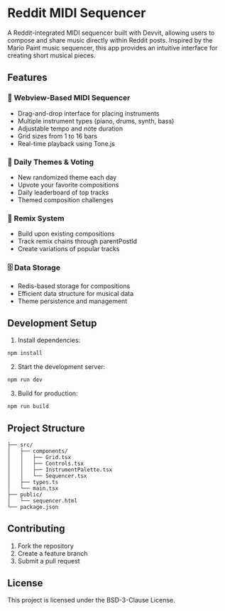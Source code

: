 # Reddit MIDI Sequencer

A Reddit-integrated MIDI sequencer built with Devvit, allowing users to compose and share music directly within Reddit posts. Inspired by the Mario Paint music sequencer, this app provides an intuitive interface for creating short musical pieces.

## Features

### 🎼 Webview-Based MIDI Sequencer
- Drag-and-drop interface for placing instruments
- Multiple instrument types (piano, drums, synth, bass)
- Adjustable tempo and note duration
- Grid sizes from 1 to 16 bars
- Real-time playback using Tone.js

### 📅 Daily Themes & Voting
- New randomized theme each day
- Upvote your favorite compositions
- Daily leaderboard of top tracks
- Themed composition challenges

### 🔄 Remix System
- Build upon existing compositions
- Track remix chains through parentPostId
- Create variations of popular tracks

### 🗄️ Data Storage
- Redis-based storage for compositions
- Efficient data structure for musical data
- Theme persistence and management

## Development Setup

1. Install dependencies:
```bash
npm install
```

2. Start the development server:
```bash
npm run dev
```

3. Build for production:
```bash
npm run build
```

## Project Structure

```
├── src/
│   ├── components/
│   │   ├── Grid.tsx
│   │   ├── Controls.tsx
│   │   ├── InstrumentPalette.tsx
│   │   └── Sequencer.tsx
│   ├── types.ts
│   └── main.tsx
├── public/
│   └── sequencer.html
└── package.json
```

## Contributing

1. Fork the repository
2. Create a feature branch
3. Submit a pull request

## License

This project is licensed under the BSD-3-Clause License. 